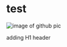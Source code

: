 # test

![image of github pic](https://www.macworld.com/wp-content/uploads/2023/01/learn_git_mac.jpg)

adding H1 header

